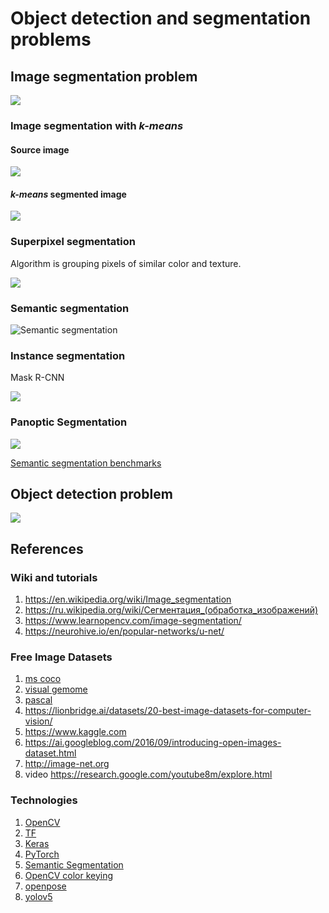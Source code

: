 # Object detection and segmentation problems

## Image segmentation problem

![](https://neurohive.io/wp-content/uploads/2018/11/u-net-segmentation-e1542978983391.png)

### Image segmentation with *k-means*

#### Source image

![](https://upload.wikimedia.org/wikipedia/commons/a/aa/Polarlicht_2.jpg)

#### *k-means* segmented image
![](https://upload.wikimedia.org/wikipedia/commons/c/c5/Polarlicht_2_kmeans_16_large.png)

### Superpixel segmentation
Algorithm is grouping pixels of similar color and texture.

![](https://www.learnopencv.com/wp-content/uploads/2018/10/image-segmentation.gif)

### Semantic segmentation

![Semantic segmentation](https://www.learnopencv.com/wp-content/uploads/2018/10/semantic-segmentation.jpg)

### Instance segmentation
Mask R-CNN

![](https://www.learnopencv.com/wp-content/uploads/2018/10/instance-segmentation.jpg)

### Panoptic Segmentation

![](https://www.learnopencv.com/wp-content/uploads/2018/10/panoptic-segmentation.jpg)

[Semantic segmentation benchmarks](https://paperswithcode.com/task/semantic-segmentation)

## Object detection problem

![](https://upload.wikimedia.org/wikipedia/commons/thumb/3/38/Detected-with-YOLO--Schreibtisch-mit-Objekten.jpg/1920px-Detected-with-YOLO--Schreibtisch-mit-Objekten.jpg)


## References

### Wiki and tutorials

1. https://en.wikipedia.org/wiki/Image_segmentation
1. https://ru.wikipedia.org/wiki/Сегментация_(обработка_изображений)
1. https://www.learnopencv.com/image-segmentation/
1. https://neurohive.io/en/popular-networks/u-net/

### Free Image Datasets

1. [ms coco](http://cocodataset.org/#explore)
1. [visual gemome](http://visualgenome.org/VGViz/explore?page=10&query=knee)
1. [pascal](https://www.cs.stanford.edu/~roozbeh/pascal-parts/pascal-parts.html)
1. https://lionbridge.ai/datasets/20-best-image-datasets-for-computer-vision/
1. https://www.kaggle.com
1. https://ai.googleblog.com/2016/09/introducing-open-images-dataset.html
1. http://image-net.org
1. video https://research.google.com/youtube8m/explore.html 

### Technologies 

1. [OpenCV](https://docs.opencv.org/master/db/deb/tutorial_display_image.html)
1. [TF](https://github.com/tensorflow/tensorflow)
1. [Keras](https://keras.io)
1. [PyTorch](https://pytorch.org/tutorials/beginner/blitz/tensor_tutorial.html#sphx-glr-beginner-blitz-tensor-tutorial-py)
1. [Semantic Segmentation](https://paperswithcode.com/task/semantic-segmentation)
1. [OpenCV color keying](https://stackoverflow.com/questions/51225657/detect-whether-a-pixel-is-red-or-not/51228567#51228567)
1. [openpose](https://github.com/CMU-Perceptual-Computing-Lab/openpose/issues)
1. [yolov5](https://github.com/ultralytics/yolov5)
